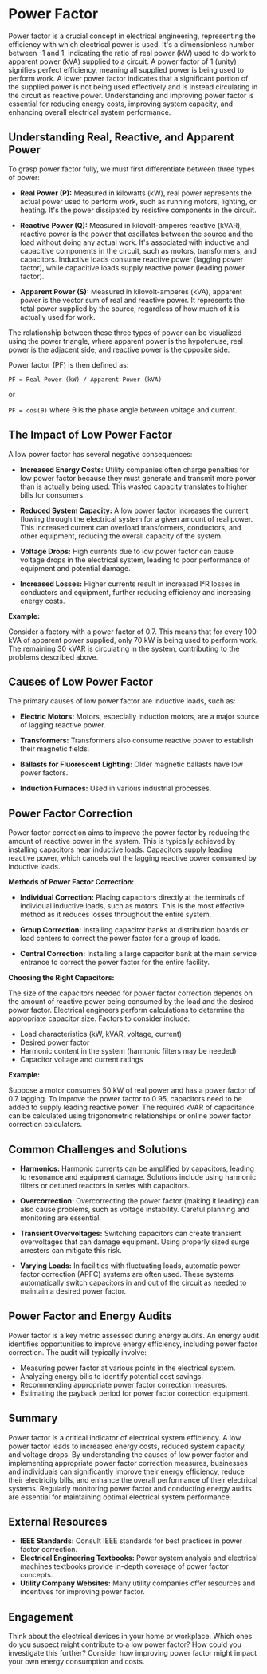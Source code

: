 # Power Factor

Power factor is a crucial concept in electrical engineering, representing the efficiency with which electrical power is used. It's a dimensionless number between -1 and 1, indicating the ratio of real power (kW) used to do work to apparent power (kVA) supplied to a circuit. A power factor of 1 (unity) signifies perfect efficiency, meaning all supplied power is being used to perform work. A lower power factor indicates that a significant portion of the supplied power is not being used effectively and is instead circulating in the circuit as reactive power. Understanding and improving power factor is essential for reducing energy costs, improving system capacity, and enhancing overall electrical system performance.

## Understanding Real, Reactive, and Apparent Power

To grasp power factor fully, we must first differentiate between three types of power:

*   **Real Power (P):** Measured in kilowatts (kW), real power represents the actual power used to perform work, such as running motors, lighting, or heating. It's the power dissipated by resistive components in the circuit.

*   **Reactive Power (Q):** Measured in kilovolt-amperes reactive (kVAR), reactive power is the power that oscillates between the source and the load without doing any actual work. It's associated with inductive and capacitive components in the circuit, such as motors, transformers, and capacitors. Inductive loads consume reactive power (lagging power factor), while capacitive loads supply reactive power (leading power factor).

*   **Apparent Power (S):** Measured in kilovolt-amperes (kVA), apparent power is the vector sum of real and reactive power. It represents the total power supplied by the source, regardless of how much of it is actually used for work.

The relationship between these three types of power can be visualized using the power triangle, where apparent power is the hypotenuse, real power is the adjacent side, and reactive power is the opposite side.

Power factor (PF) is then defined as:

`PF = Real Power (kW) / Apparent Power (kVA)`

or

`PF = cos(θ)` where θ is the phase angle between voltage and current.

## The Impact of Low Power Factor

A low power factor has several negative consequences:

*   **Increased Energy Costs:** Utility companies often charge penalties for low power factor because they must generate and transmit more power than is actually being used. This wasted capacity translates to higher bills for consumers.

*   **Reduced System Capacity:** A low power factor increases the current flowing through the electrical system for a given amount of real power. This increased current can overload transformers, conductors, and other equipment, reducing the overall capacity of the system.

*   **Voltage Drops:** High currents due to low power factor can cause voltage drops in the electrical system, leading to poor performance of equipment and potential damage.

*   **Increased Losses:** Higher currents result in increased I²R losses in conductors and equipment, further reducing efficiency and increasing energy costs.

**Example:**

Consider a factory with a power factor of 0.7. This means that for every 100 kVA of apparent power supplied, only 70 kW is being used to perform work. The remaining 30 kVAR is circulating in the system, contributing to the problems described above.

## Causes of Low Power Factor

The primary causes of low power factor are inductive loads, such as:

*   **Electric Motors:** Motors, especially induction motors, are a major source of lagging reactive power.

*   **Transformers:** Transformers also consume reactive power to establish their magnetic fields.

*   **Ballasts for Fluorescent Lighting:** Older magnetic ballasts have low power factors.

*   **Induction Furnaces:** Used in various industrial processes.

## Power Factor Correction

Power factor correction aims to improve the power factor by reducing the amount of reactive power in the system. This is typically achieved by installing capacitors near inductive loads. Capacitors supply leading reactive power, which cancels out the lagging reactive power consumed by inductive loads.

**Methods of Power Factor Correction:**

*   **Individual Correction:** Placing capacitors directly at the terminals of individual inductive loads, such as motors. This is the most effective method as it reduces losses throughout the entire system.

*   **Group Correction:** Installing capacitor banks at distribution boards or load centers to correct the power factor for a group of loads.

*   **Central Correction:** Installing a large capacitor bank at the main service entrance to correct the power factor for the entire facility.

**Choosing the Right Capacitors:**

The size of the capacitors needed for power factor correction depends on the amount of reactive power being consumed by the load and the desired power factor. Electrical engineers perform calculations to determine the appropriate capacitor size. Factors to consider include:

*   Load characteristics (kW, kVAR, voltage, current)
*   Desired power factor
*   Harmonic content in the system (harmonic filters may be needed)
*   Capacitor voltage and current ratings

**Example:**

Suppose a motor consumes 50 kW of real power and has a power factor of 0.7 lagging. To improve the power factor to 0.95, capacitors need to be added to supply leading reactive power. The required kVAR of capacitance can be calculated using trigonometric relationships or online power factor correction calculators.

## Common Challenges and Solutions

*   **Harmonics:** Harmonic currents can be amplified by capacitors, leading to resonance and equipment damage. Solutions include using harmonic filters or detuned reactors in series with capacitors.

*   **Overcorrection:** Overcorrecting the power factor (making it leading) can also cause problems, such as voltage instability. Careful planning and monitoring are essential.

*   **Transient Overvoltages:** Switching capacitors can create transient overvoltages that can damage equipment. Using properly sized surge arresters can mitigate this risk.

*   **Varying Loads:** In facilities with fluctuating loads, automatic power factor correction (APFC) systems are often used. These systems automatically switch capacitors in and out of the circuit as needed to maintain a desired power factor.

## Power Factor and Energy Audits

Power factor is a key metric assessed during energy audits. An energy audit identifies opportunities to improve energy efficiency, including power factor correction. The audit will typically involve:

*   Measuring power factor at various points in the electrical system.
*   Analyzing energy bills to identify potential cost savings.
*   Recommending appropriate power factor correction measures.
*   Estimating the payback period for power factor correction equipment.

## Summary

Power factor is a critical indicator of electrical system efficiency. A low power factor leads to increased energy costs, reduced system capacity, and voltage drops. By understanding the causes of low power factor and implementing appropriate power factor correction measures, businesses and individuals can significantly improve their energy efficiency, reduce their electricity bills, and enhance the overall performance of their electrical systems. Regularly monitoring power factor and conducting energy audits are essential for maintaining optimal electrical system performance.

## External Resources

*   **IEEE Standards:** Consult IEEE standards for best practices in power factor correction.
*   **Electrical Engineering Textbooks:** Power system analysis and electrical machines textbooks provide in-depth coverage of power factor concepts.
*   **Utility Company Websites:** Many utility companies offer resources and incentives for improving power factor.

## Engagement

Think about the electrical devices in your home or workplace. Which ones do you suspect might contribute to a low power factor? How could you investigate this further? Consider how improving power factor might impact your own energy consumption and costs.
